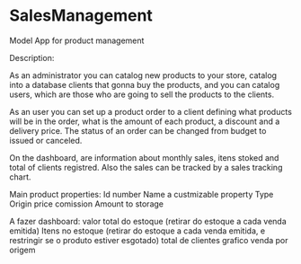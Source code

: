 # SalesManagement

Model App for product management

Description:

As an administrator you can catalog new products to your store, catalog into a database clients that gonna buy the products, and you can catalog users, which are those who are going to sell the products to the clients.

As an user you can set up a product order to a client defining what products will be in the order, what is the amount of each product, a discount and a delivery price. The status of an order can be changed from budget to issued or canceled.

On the dashboard, are information about monthly sales, itens stoked and total of clients registred. Also the sales can be tracked by a sales tracking chart.

Main product properties: Id number Name a custmizable property Type Origin price comission Amount to storage

A fazer dashboard: valor total do estoque (retirar do estoque a cada venda emitida) Itens no estoque (retirar do estoque a cada venda emitida, e restringir se o produto estiver esgotado) total de clientes grafico venda por origem

